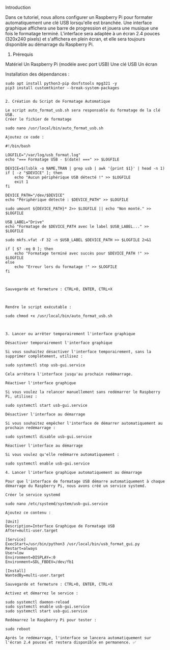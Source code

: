 Introduction

Dans ce tutoriel, nous allons configurer un Raspberry Pi pour formater automatiquement une clé USB lorsqu'elle est branchée. Une interface graphique affichera une barre de progression et jouera une musique une fois le formatage terminé. L'interface sera adaptée à un écran 2.4 pouces (320x240 pixels) et s'affichera en plein écran, et elle sera toujours disponible au démarrage du Raspberry Pi.

1. Prérequis

Matériel
Un Raspberry Pi (modèle avec port USB)
Une clé USB
Un écran 



Installation des dépendances :

```sudo apt update && sudo apt upgrade -y
sudo apt install python3-pip dosfstools mpg321 -y
pip3 install customtkinter --break-system-packages


2. Création du Script de Formatage Automatique

Le script auto_format_usb.sh sera responsable du formatage de la clé USB.
Créer le fichier de formatage

sudo nano /usr/local/bin/auto_format_usb.sh

Ajoutez ce code :

#!/bin/bash

LOGFILE="/var/log/usb_format.log"
echo "=== Formatage USB - $(date) ===" >> $LOGFILE

DEVICE=$(lsblk -o NAME,TRAN | grep usb | awk '{print $1}' | head -n 1)
if [ -z "$DEVICE" ]; then
    echo "Aucun périphérique USB détecté !" >> $LOGFILE
    exit 1
fi

DEVICE_PATH="/dev/$DEVICE"
echo "Périphérique détecté : $DEVICE_PATH" >> $LOGFILE

sudo umount ${DEVICE_PATH}* 2>> $LOGFILE || echo "Non monté." >> $LOGFILE

USB_LABEL="Drive"
echo "Formatage de $DEVICE_PATH avec le label $USB_LABEL..." >> $LOGFILE

sudo mkfs.vfat -F 32 -n $USB_LABEL $DEVICE_PATH >> $LOGFILE 2>&1

if [ $? -eq 0 ]; then
    echo "Formatage terminé avec succès pour $DEVICE_PATH !" >> $LOGFILE
else
    echo "Erreur lors du formatage !" >> $LOGFILE
fi



Sauvegarde et fermeture : CTRL+O, ENTER, CTRL+X



Rendre le script exécutable :

sudo chmod +x /usr/local/bin/auto_format_usb.sh



3. Lancer ou arrêter temporairement l'interface graphique

Désactiver temporairement l'interface graphique

Si vous souhaitez désactiver l'interface temporairement, sans la supprimer complètement, utilisez :

sudo systemctl stop usb-gui.service

Cela arrêtera l'interface jusqu'au prochain redémarrage.

Réactiver l'interface graphique

Si vous voulez la relancer manuellement sans redémarrer le Raspberry Pi, utilisez :

sudo systemctl start usb-gui.service

Désactiver l'interface au démarrage

Si vous souhaitez empêcher l'interface de démarrer automatiquement au prochain redémarrage :

sudo systemctl disable usb-gui.service

Réactiver l'interface au démarrage

Si vous voulez qu'elle redémarre automatiquement :

sudo systemctl enable usb-gui.service

4. Lancer l'interface graphique automatiquement au démarrage

Pour que l'interface de formatage USB démarre automatiquement à chaque démarrage du Raspberry Pi, nous avons créé un service systemd.

Créer le service systemd

sudo nano /etc/systemd/system/usb-gui.service

Ajoutez ce contenu :

[Unit]
Description=Interface Graphique de Formatage USB
After=multi-user.target

[Service]
ExecStart=/usr/bin/python3 /usr/local/bin/usb_format_gui.py
Restart=always
User=low
Environment=DISPLAY=:0
Environment=SDL_FBDEV=/dev/fb1

[Install]
WantedBy=multi-user.target

Sauvegarde et fermeture : CTRL+O, ENTER, CTRL+X

Activez et démarrez le service :

sudo systemctl daemon-reload
sudo systemctl enable usb-gui.service
sudo systemctl start usb-gui.service

Redémarrez le Raspberry Pi pour tester :

sudo reboot

Après le redémarrage, l'interface se lancera automatiquement sur l'écran 2.4 pouces et restera disponible en permanence. ✅

